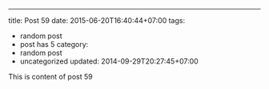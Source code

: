 ---
title: Post 59
date: 2015-06-20T16:40:44+07:00
tags:
  - random post
  - post has 5
category:
  - random post
  - uncategorized
updated: 2014-09-29T20:27:45+07:00

This is content of post 59